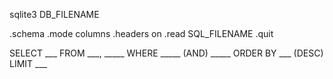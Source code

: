 sqlite3 DB_FILENAME

.schema
.mode columns
.headers on
.read SQL_FILENAME
.quit

SELECT ___
FROM ___, _____
WHERE _____ (AND) _____
ORDER BY ___ (DESC)
LIMIT ___
